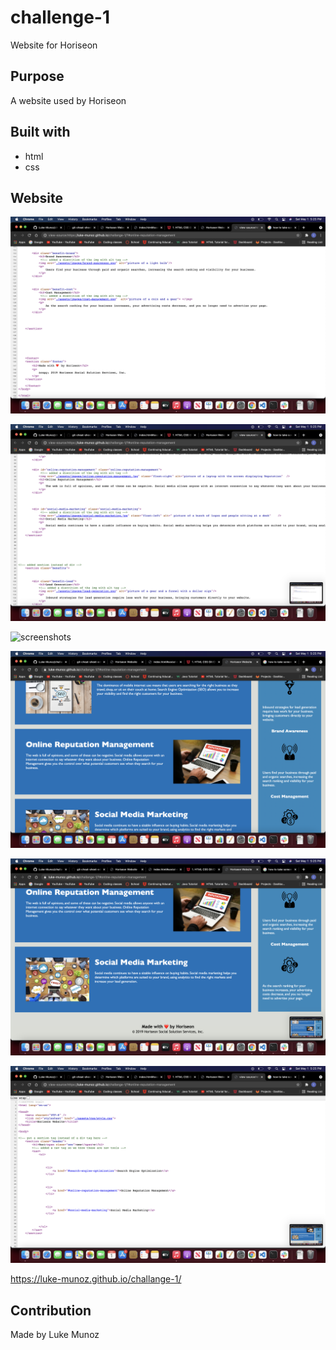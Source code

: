 # challenge-1
Website for Horiseon


## Purpose

A website used by Horiseon

## Built with

* html
* css

## Website 
 


![screenshots](./assets/images/screenshot1.png)

![screenshots](./assets/images/screenshot2.png)

![screenshots](./assets/images/screenshot3.png)

![screenshots](./assets/images/screenshot4.png)

![screenshots](./assets/images/screenshot5.png)

![screenshots](./assets/images/screenshot6.png)




https://luke-munoz.github.io/challange-1/


## Contribution 



Made by Luke Munoz


